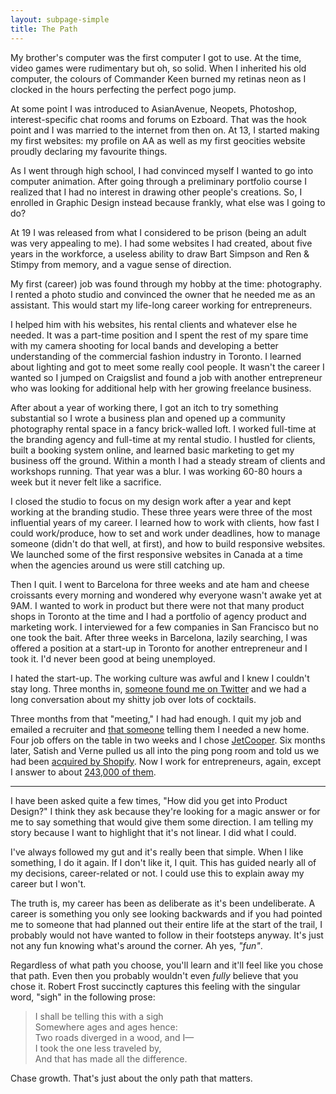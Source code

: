 ```yaml
---
layout: subpage-simple
title: The Path
---
```

My brother's computer was the first computer I got to use. At the time, video games were rudimentary but oh, so solid. When I inherited his old computer, the colours of Commander Keen burned my retinas neon as I clocked in the hours perfecting the perfect pogo jump. 

At some point I was introduced to AsianAvenue, Neopets, Photoshop, interest-specific chat rooms and forums on Ezboard. That was the hook point and I was married to the internet from then on. At 13, I started making my first websites: my profile on AA as well as my first geocities website proudly declaring my favourite things.

As I went through high school, I had convinced myself I wanted to go into computer animation. After going through a preliminary portfolio course I realized that I had no interest in drawing other people's creations. So, I enrolled in Graphic Design instead because frankly, what else was I going to do?

At 19 I was released from what I considered to be prison (being an adult was very appealing to me). I had some websites I had created, about five years in the workforce, a useless ability to draw Bart Simpson and Ren & Stimpy from memory, and a vague sense of direction. 

My first (career) job was found through my hobby at the time: photography. I rented a photo studio and convinced the owner that he needed me as an assistant. This would start my life-long career working for entrepreneurs.

I helped him with his websites, his rental clients and whatever else he needed. It was a part-time position and I spent the rest of my spare time with my camera shooting for local bands and developing a better understanding of the commercial fashion industry in Toronto. I learned about lighting and got to meet some really cool people. It wasn't the career I wanted so I jumped on Craigslist and found a job with another entrepreneur who was looking for additional help with her growing freelance business. 

After about a year of working there, I got an itch to try something substantial so I wrote a business plan and opened up a community photography rental space in a fancy brick-walled loft. I worked full-time at the branding agency and full-time at my rental studio. I hustled for clients, built a booking system online, and learned basic marketing to get my business off the ground. Within a month I had a steady stream of clients and workshops running. That year was a blur. I was working 60-80 hours a week but it never felt like a sacrifice. 

I closed the studio to focus on my design work after a year and kept working at the branding studio. These three years were three of the most influential years of my career. I learned how to work with clients, how fast I could work/produce, how to set and work under deadlines, how to manage someone (didn't do that well, at first), and how to build responsive websites. We launched some of the first responsive websites in Canada at a time when the agencies around us were still catching up.

Then I quit. I went to Barcelona for three weeks and ate ham and cheese croissants every morning and wondered why everyone wasn't awake yet at 9AM. I wanted to work in product but there were not that many product shops in Toronto at the time and I had a portfolio of agency product and marketing work. I interviewed for a few companies in San Francisco but no one took the bait. After three weeks in Barcelona, lazily searching, I was offered a position at a start-up in Toronto for another entrepreneur and I took it. I'd never been good at being unemployed.

I hated the start-up. The working culture was awful and I knew I couldn't stay long. Three months in, <a href="https://twitter.com/verneho">someone found me on Twitter</a> and we had a long conversation about my shitty job over lots of cocktails.

Three months from that "meeting," I had had enough. I quit my job and emailed a recruiter and <a href="https://twitter.com/verneho">that someone</a> telling them I needed a new home. Four job offers on the table in two weeks and I chose <a href="http://twitter.com/jetcooper">JetCooper</a>. Six months later, Satish and Verne pulled us all into the ping pong room and told us we had been <a href="http://jetcooper.com">acquired by Shopify</a>. Now I work for entrepreneurs, again, except I answer to about <a href="https://press.shopify.com/">243,000 of them</a>.

<hr class="small">

I have been asked quite a few times, "How did you get into Product Design?" I think they ask because they're looking for a magic answer or for me to say something that would give them some direction. I am telling my story because I want to highlight that it's not linear. I did what I could.

I've always followed my gut and it's really been that simple. When I like something, I do it again. If I don't like it, I quit. This has guided nearly all of my decisions, career-related or not. I could use this to explain away my career but I won't.

The truth is, my career has been as deliberate as it's been undeliberate. A career is something you only see looking backwards and if you had pointed me to someone that had planned out their entire life at the start of the trail, I probably would not have wanted to follow in their footsteps anyway. It's just not any fun knowing what's around the corner. Ah yes, <em>"fun"</em>.

Regardless of what path you choose, you'll learn and it'll feel like you chose that path. Even then you probably wouldn't even <em>fully</em> believe that you chose it. Robert Frost succinctly captures this feeling with the singular word, "sigh" in the following prose:

<blockquote class="large">
	<p>I shall be telling this with a sigh
	<br>Somewhere ages and ages hence:
	<br>Two roads diverged in a wood, and I—
	<br>I took the one less traveled by,
	<br>And that has made all the difference.</p>
</blockquote>

Chase growth. That's just about the only path that matters.
